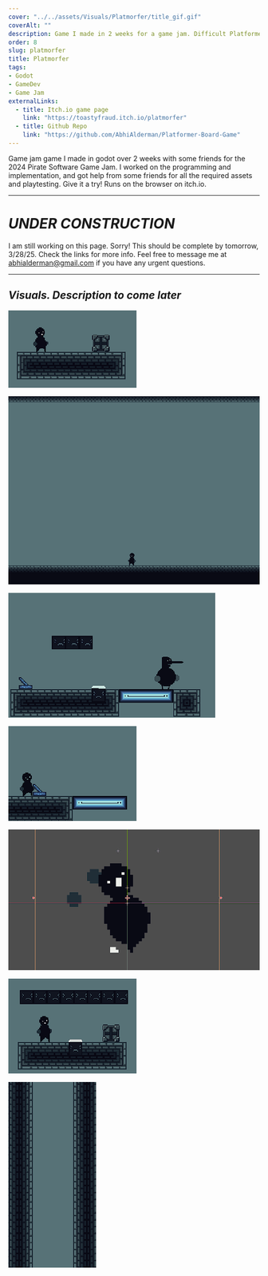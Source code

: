 ```yaml
---
cover: "../../assets/Visuals/Platmorfer/title_gif.gif"
coverAlt: ""
description: Game I made in 2 weeks for a game jam. Difficult Platformer with power-up mechanics.
order: 8
slug: platmorfer
title: Platmorfer
tags:
- Godot
- GameDev
- Game Jam
externalLinks:
  - title: Itch.io game page
    link: "https://toastyfraud.itch.io/platmorfer"
  - title: Github Repo
    link: "https://github.com/AbhiAlderman/Platformer-Board-Game"
---
```

Game jam game I made in godot over 2 weeks with some friends for the 2024 Pirate Software Game Jam. I worked on the programming and implementation, and got help from some friends for all the required assets and playtesting. Give it a try! Runs on the browser on itch.io.
***
# **_UNDER CONSTRUCTION_**
I am still working on this page. Sorry! This should be complete by tomorrow, 3/28/25. Check the links for more info. Feel free to message me at abhialderman@gmail.com if you have any urgent questions.

***
## **_Visuals. Description to come later_**
![lifting box](../../assets/Visuals/Platmorfer/box_gif.gif)

![choosing cards](../../assets/Visuals/Platmorfer/cards_gif.gif)

![creature demo](../../assets/Visuals/Platmorfer/creature_gif.gif)

![lever demo](../../assets/Visuals/Platmorfer/lever_gif.gif)

![running prototype animation](../../assets/Visuals/Platmorfer/run_gif.gif)

![toggle demo](../../assets/Visuals/Platmorfer/toggle_gif.gif)

![walljump demo](../../assets/Visuals/Platmorfer/wall_gif.gif)